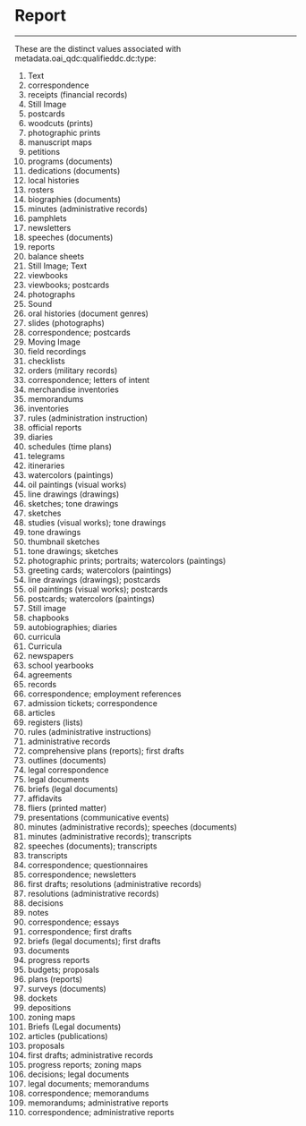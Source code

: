 # Report
---
These are the distinct values associated with metadata.oai_qdc:qualifieddc.dc:type:

1. Text
2. correspondence
3. receipts (financial records)
4. Still Image
5. postcards
6. woodcuts (prints)
7. photographic prints
8. manuscript maps
9. petitions
10. programs (documents)
11. dedications (documents)
12. local histories
13. rosters
14. biographies (documents)
15. minutes (administrative records)
16. pamphlets
17. newsletters
18. speeches (documents)
19. reports
20. balance sheets
21. Still Image; Text
22. viewbooks
23. viewbooks; postcards
24. photographs
25. Sound
26. oral histories (document genres)
27. slides (photographs)
28. correspondence; postcards
29. Moving Image
30. field recordings
31. checklists
32. orders (military records)
33. correspondence; letters of intent
34. merchandise inventories
35. memorandums
36. inventories
37. rules (administration instruction)
38. official reports
39. diaries
40. schedules (time plans)
41. telegrams
42. itineraries
43. watercolors (paintings)
44. oil paintings (visual works)
45. line drawings (drawings)
46. sketches; tone drawings
47. sketches
48. studies (visual works); tone drawings
49. tone drawings
50. thumbnail sketches
51. tone drawings; sketches
52. photographic prints; portraits; watercolors (paintings)
53. greeting cards; watercolors (paintings)
54. line drawings (drawings); postcards
55. oil paintings (visual works); postcards
56. postcards; watercolors (paintings)
57. Still image
58. chapbooks
59. autobiographies; diaries
60. curricula
61. Curricula
62. newspapers
63. school yearbooks
64. agreements
65. records
66. correspondence; employment references
67. admission tickets; correspondence
68. articles
69. registers (lists)
70. rules (administrative instructions)
71. administrative records
72. comprehensive plans (reports); first drafts
73. outlines (documents)
74. legal correspondence
75. legal documents
76. briefs (legal documents)
77. affidavits
78. fliers (printed matter)
79. presentations (communicative events)
80. minutes (administrative records); speeches (documents)
81. minutes (administrative records); transcripts
82. speeches (documents); transcripts
83. transcripts
84. correspondence; questionnaires
85. correspondence; newsletters
86. first drafts; resolutions (administrative records)
87. resolutions (administrative records)
88. decisions
89. notes
90. correspondence; essays
91. correspondence; first drafts
92. briefs (legal documents); first drafts
93. documents
94. progress reports
95. budgets; proposals
96. plans (reports)
97. surveys (documents)
98. dockets
99. depositions
100. zoning maps
101. Briefs (Legal documents)
102. articles (publications)
103. proposals
104. first drafts; administrative records
105. progress reports; zoning maps
106. decisions; legal documents
107. legal documents; memorandums
108. correspondence; memorandums
109. memorandums; administrative reports
110. correspondence; administrative reports

